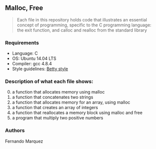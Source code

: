 ## Malloc, Free
> Each file in this repository holds code that illustrates an essential concept of programming,
> specific to the C programming language:
> the exit function, and calloc and realloc from the standard library

### Requirements
*  Language: C
* OS: Ubuntu 14.04 LTS
* Compiler: gcc 4.8.4
* Style guidelines: [Betty style](https://github.com/holbertonschool/Betty/wiki)

### Description of what each file shows:
0. a function that allocates memory using malloc
1. a function that concatenates two strings
2. a function that allocates memory for an array, using malloc
3. a function that creates an array of integers
100. a function that reallocates a memory block using malloc and free
101. a program that multiply two positive numbers

### Authors
Fernando Marquez